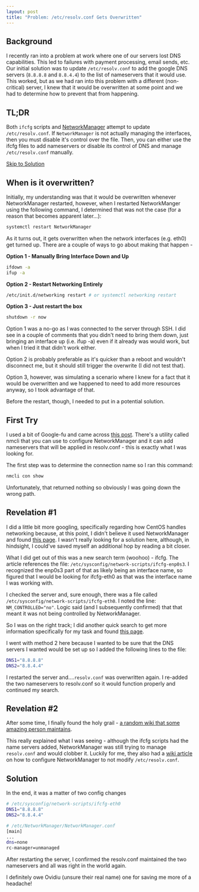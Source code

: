 ```yaml
---
layout: post
title: "Problem: /etc/resolv.conf Gets Overwritten"
---
```

## Background

I recently ran into a problem at work where one of our servers lost DNS
capabilities. This led to failures with payment processing, email sends, etc.
Our initial solution was to update `/etc/resolv.conf` to add the google DNS
servers (`8.8.8.8` and `8.8.4.4`) to the list of nameservers that it would use.
This worked, but as we had ran into this problem with a different (non-critical)
server, I knew that it would be overwritten at some point and we had to
determine how to prevent that from happening.

## TL;DR

Both `ifcfg` scripts and
[NetworkManager](https://en.wikipedia.org/wiki/NetworkManager) attempt to update
`/etc/resolv.conf`.  If `NetworkManager` is not actually managing the interfaces,
then you must disable it's control over the file.  Then, you can either use the
ifcfg files to add nameservers or disable its control of DNS and manage
`/etc/resolv.conf` manually.

[Skip to Solution](#solution)

## When is it overwritten?

Initially, my understanding was that it would be overwritten whenever
NetworkManager restarted, however, when I restarted NetworkManger using the
following command, I determined that was not the case (for a reason that becomes
apparent later...):

```bash
systemctl restart NetworkManager
```

As it turns out, it gets overwritten when the network interfaces (e.g. eth0) get
turned up.  There are a couple of ways to go about making that happen -

**Option 1 - Manually Bring Interface Down and Up**
```bash
ifdown -a
ifup -a
```

**Option 2 - Restart Networking Entirely**
```bash
/etc/init.d/networking restart # or systemctl networking restart
```

**Option 3 - Just restart the box**
```bash
shutdown -r now
```

Option 1 was a no-go as I was connected to the server through SSH.  I did see in
a couple of comments that you didn't need to bring them down, just bringing an
interface up (i.e. ifup -a) even if it already was would work, but when I tried
it that didn't work either.

Option 2 is probably preferable as it's quicker than a reboot and wouldn't
disconnect me, but it should still trigger the overwrite (I did not test that).

Option 3, however, was simulating a scenario where I knew for a fact that it
would be overwritten and we happened to need to add more resources anyway, so I
took advantage of that.

Before the restart, though, I needed to put in a potential solution.

## First Try

I used a bit of Google-fu and came across [this
post](https://serverfault.com/questions/810636/how-to-manage-dns-in-networkmanager-via-console-nmcli).
There's a utility called nmcli that you can use to configure NetworkManager and
it can add nameservers that will be applied in resolv.conf - this is exactly
what I was looking for.

The first step was to determine the connection name so I ran this command:

```bash
nmcli con show
```

Unfortunately, that returned nothing so obviously I was going down the wrong path.

## Revelation #1

I did a little bit more googling, specifically regarding how CentOS handles
networking because, at this point, I didn't believe it used NetworkManager and
found [this
page](https://www.tecmint.com/manage-networking-with-networkmanager-in-rhel-centos/).
I wasn't really looking for a solution here, although, in hindsight, I could've
saved myself an additional hop by reading a bit closer.

What I did get out of this was a new search term (woohoo) - ifcfg.  The article
references the file: `/etc/sysconfig/network-scripts/ifcfg-enp0s3`.  I recognized
the enp0s3 part of that as likely being an interface name, so figured that I
would be looking for ifcfg-eth0 as that was the interface name I was working
with.

I checked the server and, sure enough, there was a file called
`/etc/sysconfig/network-scripts/ifcfg-eth0`.  I noted the line:
`NM_CONTROLLED="no"`.  Logic said (and I subsequently confirmed) that that meant
it was not being controlled by NetworkManager.

So I was on the right track; I did another quick search to get more information
specifically for my task and found [this
page](https://www.xmodulo.com/configure-static-dns-centos-fedora.html).

I went with method 2  here because I wanted to be sure that the DNS servers I
wanted would be set up so I added the following lines to the file:

```bash
DNS1="8.8.8.8"
DNS2="8.8.4.4"
```

I restarted the server and....`resolv.conf` was overwritten again.  I re-added the
two nameservers to resolv.conf so it would function properly and continued my
search.

## Revelation #2

After some time, I finally found the holy grail - [a random wiki that some
amazing person
maintains](https://kb.novaordis.com/index.php//etc/resolv.conf#Configure_DNS_via_.2Fetc.2Fsysconfig.2Fnetwork-scripts).

This really explained what I was seeing - although the ifcfg scripts had the
name servers added, NetworkManager was still trying to manage `resolv.conf` and
would clobber it.  Luckily for me, they also had a [wiki
article](https://kb.novaordis.com/index.php/NetworkManager_Configuration#.2Fetc.2Fresolv.conf_Processing_Mode)
on how to configure NetworkManager to not modify `/etc/resolv.conf`.

## Solution

In the end, it was a matter of two config changes

```bash
# /etc/sysconfig/network-scripts/ifcfg-eth0
DNS1="8.8.8.8"
DNS2="8.8.4.4"
```

```bash
# /etc/NetworkManager/NetworkManager.conf
[main]
...
dns=none
rc-manager=unmanaged
```

After restarting the server, I confirmed the resolv.conf maintained the two
nameservers and all was right in the world again.

I definitely owe Ovidiu (unsure their real name) one for saving me more of a
headache!
